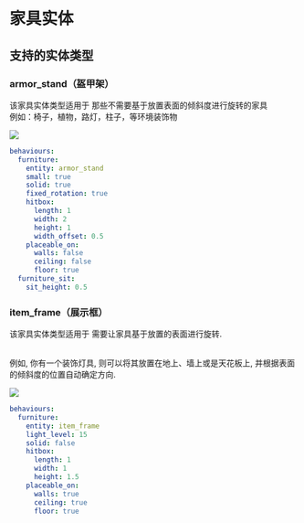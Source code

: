 # 家具实体

## 支持的实体类型

### armor\_stand（盔甲架）

该家具实体类型适用于 那些不需要基于放置表面的倾斜度进行旋转的家具
<br>例如：椅子，植物，路灯，柱子，等环境装饰物

![](<../../../.gitbook/assets/image (47) (1) (1) (1) (2).png>)

```yaml
behaviours:
  furniture:
    entity: armor_stand
    small: true
    solid: true
    fixed_rotation: true
    hitbox:
      length: 1
      width: 2
      height: 1
      width_offset: 0.5
    placeable_on:
      walls: false
      ceiling: false
      floor: true
  furniture_sit:
    sit_height: 0.5
```

### item\_frame（展示框）

该家具实体类型适用于 需要让家具基于放置的表面进行旋转.

<br>例如, 你有一个装饰灯具, 则可以将其放置在地上、墙上或是天花板上, 并根据表面的倾斜度的位置自动确定方向.&#x20;

![](<../../../.gitbook/assets/image (41) (1) (1) (1) (1).png>)



```yaml
behaviours:
  furniture:
    entity: item_frame
    light_level: 15
    solid: false
    hitbox:
      length: 1
      width: 1
      height: 1.5
    placeable_on:
      walls: true
      ceiling: true
      floor: true
```
